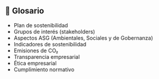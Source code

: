 ## 📖 Glosario

- Plan de sostenibilidad
- Grupos de interés (stakeholders)
- Aspectos ASG (Ambientales, Sociales y de Gobernanza)
- Indicadores de sostenibilidad
- Emisiones de CO₂
- Transparencia empresarial
- Ética empresarial
- Cumplimiento normativo
